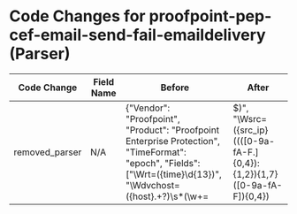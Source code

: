# Code Changes for proofpoint-pep-cef-email-send-fail-emaildelivery (Parser)

| Code Change | Field Name | Before | After |
|-------------|------------|--------|-------|
| removed_parser | N/A | {"Vendor": "Proofpoint", "Product": "Proofpoint Enterprise Protection", "TimeFormat": "epoch", "Fields": ["\Wrt=({time}\d{13})", "\Wdvchost=({host}.+?)\s*(\w+=|$)", "\Wsrc=({src_ip}((([0-9a-fA-F.]{0,4}):{1,2}){1,7}([0-9a-fA-F]){0,4})|(((25[0-5]|(2[0-4]|1\d|[0-9]|)\d)\.?\b){4}))(:({src_port}\d+))?", "\Wshost=({src_host}.+?)\s*(\w+=|$)", "\Wsuser=({email_address}([A-Za-z0-9]+[!#$%&'+\/=?^_`~.\-])*[A-Za-z0-9]+@({email_domain}[^\]\s\"\\,;\|]+\.[^\]\s\"\\,;\|]+))\s*(\w+=|$)", "\Wdst=({dest_ip}((([0-9a-fA-F.]{0,4}):{1,2}){1,7}([0-9a-fA-F]){0,4})|(((25[0-5]|(2[0-4]|1\d|[0-9]|)\d)\.?\b){4}))(:({dest_port}\d+))?", "\Wdhost=({dest_host}.+?)\s*(\w+=|$)", "\Wduser=({email_recipients}.+?)\s*(\w+=|$)", "\Wduser=({dest_email_address}([A-Za-z0-9]+[!#$%&'+\/=?^_`~.\-])*[A-Za-z0-9]+@({dest_email_domain}[^\]\s\"\\,;\|]+\.[^\]\s\"\\,;\|]+))", "\Wcn1=({bytes}\d+)", "\Wcs5=({email_attachments}.+?)\s*(\w+=|$)", "\Wcs5=(\\{1,5})??({attachment}[^,\"]+?)((\\{1,5})?\"|,|\s*(\w+=|$))", "\Wcs6=({email_subject}.+?)\s*(\w+=|$)", "\Wdproc=({message_id}.+?)\s*(\w+=|$)", "\WeventId=({alert_id}\d+)", "CEF:([^\|]*\|){5}({alert_name}[^\|]+)"], "DupFields": ["email_attachment->file_name", "alert_name->alert_type"], "Name": "proofpoint-pep-cef-email-send-fail-emaildelivery", "Conditions": ["CEF:", "|ProofPoint|", "|Failed Email Delivery Out|"], "ParserVersion": "v1.0.0"} | N/A |
